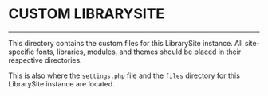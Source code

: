 # CUSTOM LIBRARYSITE
--------------------

This directory contains the custom files for this LibrarySite instance. All
site-specific fonts, libraries, modules, and themes should be placed in their
respective directories.

This is also where the `settings.php` file and the `files` directory for this
LibrarySite instance are located.
